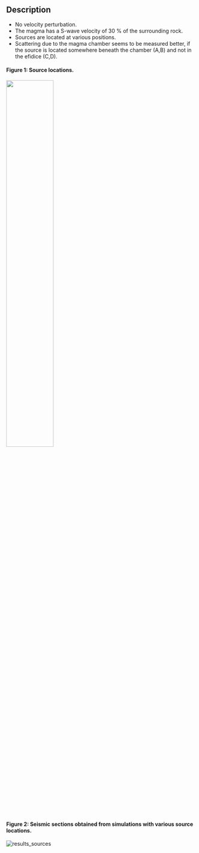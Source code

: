 ## Description

- No velocity perturbation.
- The magma has a S-wave velocity of 30 % of the surrounding rock.
- Sources are located at various positions.
- Scattering due to the magma chamber seems to be measured better, if the source is located somewhere beneath the chamber (A,B) and not in the efidice (C,D).

#### Figure 1: Source locations.
<img src="https://user-images.githubusercontent.com/64535952/149157454-ddf3f99b-7276-40bd-ac45-ed418a88dbb9.png" width="50%">



#### Figure 2: Seismic sections obtained from simulations with various source locations.
![results_sources](https://user-images.githubusercontent.com/64535952/149156746-282b4ca8-b431-4998-87a5-e9d866e9fef1.png)
